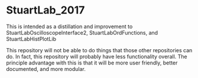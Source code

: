 # StuartLab_2017
This is intended as a distillation and improvement to StuartLabOscilloscopeInterface2, StuartLabOrdFunctions, and StuartLabHistPlotLib

This repository will not be able to do things that those other repositories can do.
In fact, this repository will probably have less functionality overall.
The principle advantage with this is that it will be more user friendly, better documented, and more modular.
